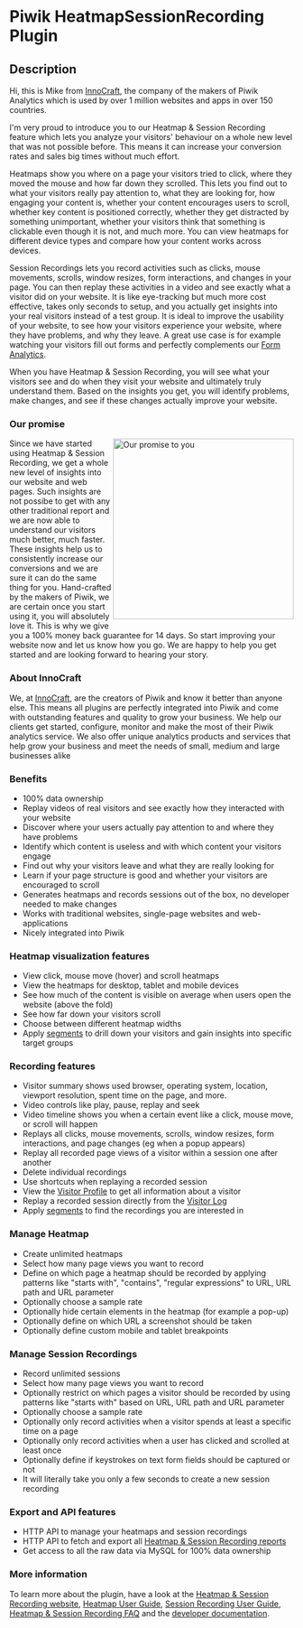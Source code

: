 # Piwik HeatmapSessionRecording Plugin

## Description 

Hi, this is Mike from [InnoCraft](https://www.innocraft.com), the company of the makers of Piwik Analytics which is used 
by over 1 million websites and apps in over 150 countries.

I'm very proud to introduce you to our Heatmap & Session Recording feature which lets you analyze your visitors' behaviour
on a whole new level that was not possible before. This means it can increase your conversion rates and sales big times
without much effort.

Heatmaps show you where on a page your visitors tried to click, where they moved the mouse and how far down they scrolled. This lets you find out to what your visitors really pay attention to, what they are looking for, how engaging your content is, whether
your content encourages users to scroll, whether key content is positioned correctly, whether they get distracted by something unimportant, whether your visitors think that something is clickable even though it is not, and much more. You can view heatmaps for different device types and compare how your content works across devices.

Session Recordings lets you record activities such as clicks, mouse movements, scrolls, window resizes, form interactions, and changes in your page. You can then replay these activities in a video and see exactly what a visitor did on your website. It is like eye-tracking but much more cost effective, takes only seconds to setup, and you actually get insights into your real visitors instead of a test group. It is ideal to improve the usability of your website, to see how your visitors experience your website, where they have problems, and why they leave. A great use case is for example watching your visitors fill out forms and perfectly complements our [Form Analytics](https://www.form-analytics.net). 

When you have Heatmap & Session Recording, you will see what your visitors see and do when they visit your website and ultimately truly understand them. Based on the insights you get, you will identify problems, make changes, and see if these changes actually improve your website. 

### Our promise

<img src="https://www.innocraft.com/innocraft/our_promise.jpg" style="width:320px;float:right;margin-bottom: 10px;" alt="Our promise to you">Since we have started using Heatmap & Session Recording, we get a whole new level of insights into our 
website and web pages. Such insights are not possibe to get with any other traditional report and we are now able to understand our visitors much better, much faster. These insights help us to consistently increase our conversions and we are sure it can do the same thing for you. Hand-crafted by the makers of 
Piwik, we are certain once you start using it, you will absolutely love it. This is why we give you a 100% money back guarantee for 14 days. So start improving your website now and let us know how you go. We are happy to help you get started and are looking forward to hearing your story.

### About InnoCraft

We, at [InnoCraft](https://www.innocraft.com), are the creators of Piwik and know it better than anyone else. This means all plugins are perfectly integrated into Piwik and come with outstanding features and quality to grow your business. We help our clients get started, configure, monitor and make the most of their Piwik analytics service. We also offer unique analytics products and services that help grow your business and meet the needs of small, medium and large businesses alike

### Benefits

* 100% data ownership
* Replay videos of real visitors and see exactly how they interacted with your website
* Discover where your users actually pay attention to and where they have problems
* Identify which content is useless and with which content your visitors engage
* Find out why your visitors leave and what they are really looking for
* Learn if your page structure is good and whether your visitors are encouraged to scroll
* Generates heatmaps and records sessions out of the box, no developer needed to make changes
* Works with traditional websites, single-page websites and web-applications
* Nicely integrated into Piwik

### Heatmap visualization features
* View click, mouse move (hover) and scroll heatmaps 
* View the heatmaps for desktop, tablet and mobile devices
* See how much of the content is visible on average when users open the website (above the fold)
* See how far down your visitors scroll
* Choose between different heatmap widths
* Apply [segments](https://piwik.org/docs/segmentation/) to drill down your visitors and gain insights into specific target groups

### Recording features
* Visitor summary shows used browser, operating system, location, viewport resolution, spent time on the page, and more.
* Video controls like play, pause, replay and seek
* Video timeline shows you when a certain event like a click, mouse move, or scroll will happen
* Replays all clicks, mouse movements, scrolls, window resizes, form interactions, and page changes (eg when a popup appears)
* Replay all recorded page views of a visitor within a session one after another
* Delete individual recordings
* Use shortcuts when replaying a recorded session
* View the [Visitor Profile](https://piwik.org/docs/user-profile/) to get all information about a visitor
* Replay a recorded session directly from the [Visitor Log](https://piwik.org/docs/real-time/#visitor-log)
* Apply [segments](https://piwik.org/docs/segmentation/) to find the recordings you are interested in

### Manage Heatmap
* Create unlimited heatmaps
* Select how many page views you want to record
* Define on which page a heatmap should be recorded by applying patterns like "starts with", "contains", "regular expressions" to URL, URL path and URL parameter
* Optionally choose a sample rate
* Optionally hide certain elements in the heatmap (for example a pop-up)
* Optionally define on which URL a screenshot should be taken
* Optionally define custom mobile and tablet breakpoints

### Manage Session Recordings
* Record unlimited sessions
* Select how many page views you want to record
* Optionally restrict on which pages a visitor should be recorded by using patterns like "starts with" based on URL, URL path and URL parameter
* Optionally choose a sample rate
* Optionally only record activities when a visitor spends at least a specific time on a page
* Optionally only record activities when a user has clicked and scrolled at least once
* Optionally define if keystrokes on text form fields should be captured or not
* It will literally take you only a few seconds to create a new session recording

### Export and API features

* HTTP API to manage your heatmaps and session recordings
* HTTP API to fetch and export all [Heatmap & Session Recording reports](https://developer.piwik.org/api-reference/reporting-api#HeatmapSessionRecording)
* Get access to all the raw data via MySQL for 100% data ownership

### More information

To learn more about the plugin, have a look at the [Heatmap & Session Recording website](https://www.heatmap-analytics.com), [Heatmap User Guide](https://piwik.org/docs/heatmaps), [Session Recording User Guide](https://piwik.org/docs/session-recording/), [Heatmap & Session Recording FAQ](https://piwik.org/faq/heatmap-session-recording/) and the [developer documentation](https://developer.piwik.org/guides/heatmap-session-recording).




